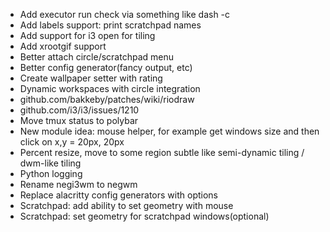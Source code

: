 - Add executor run check via something like dash -c
- Add labels support: print scratchpad names
- Add support for i3 open for tiling
- Add xrootgif support
- Better attach circle/scratchpad menu
- Better config generator(fancy output, etc)
- Create wallpaper setter with rating
- Dynamic workspaces with circle integration
- github.com/bakkeby/patches/wiki/riodraw
- github.com/i3/i3/issues/1210
- Move tmux status to polybar 
- New module idea: mouse helper, for example get windows size and then click on x,y = 20px, 20px
- Percent resize, move to some region subtle like semi-dynamic tiling / dwm-like tiling
- Python logging
- Rename negi3wm to negwm
- Replace alacritty config generators with options
- Scratchpad: add ability to set geometry with mouse
- Scratchpad: set geometry for scratchpad windows(optional)
